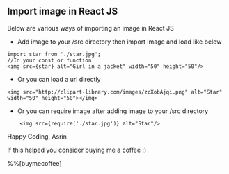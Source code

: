 ## Import image in React JS

Below are various ways of importing an image in React JS 

- Add image to your /src directory then import image and load like below
```
import star from './star.jpg';
//In your const or function
<img src={star} alt="Girl in a jacket" width="50" height="50"/>
```

- Or you can load a url directly

```
<img src="http://clipart-library.com/images/zcXobAjqi.png" alt="Star" width="50" height="50"></img>
```

- Or you can require image after adding image to your /src directory

```
    <img src={require('./star.jpg')} alt="Star"/>
```

Happy Coding,
Asrin

If this helped you consider buying me a coffee :)

%%[buymecoffee]

